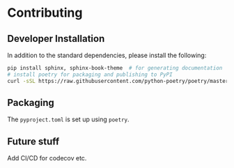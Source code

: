 # Contributing

## Developer Installation

In addition to the standard dependencies, please install the following:
```bash
pip install sphinx, sphinx-book-theme  # for generating documentation
# install poetry for packaging and publishing to PyPI
curl -sSL https://raw.githubusercontent.com/python-poetry/poetry/master/get-poetry.py | python -
```

## Packaging

The `pyproject.toml` is set up using `poetry`.


## Future stuff

Add CI/CD for codecov etc.
